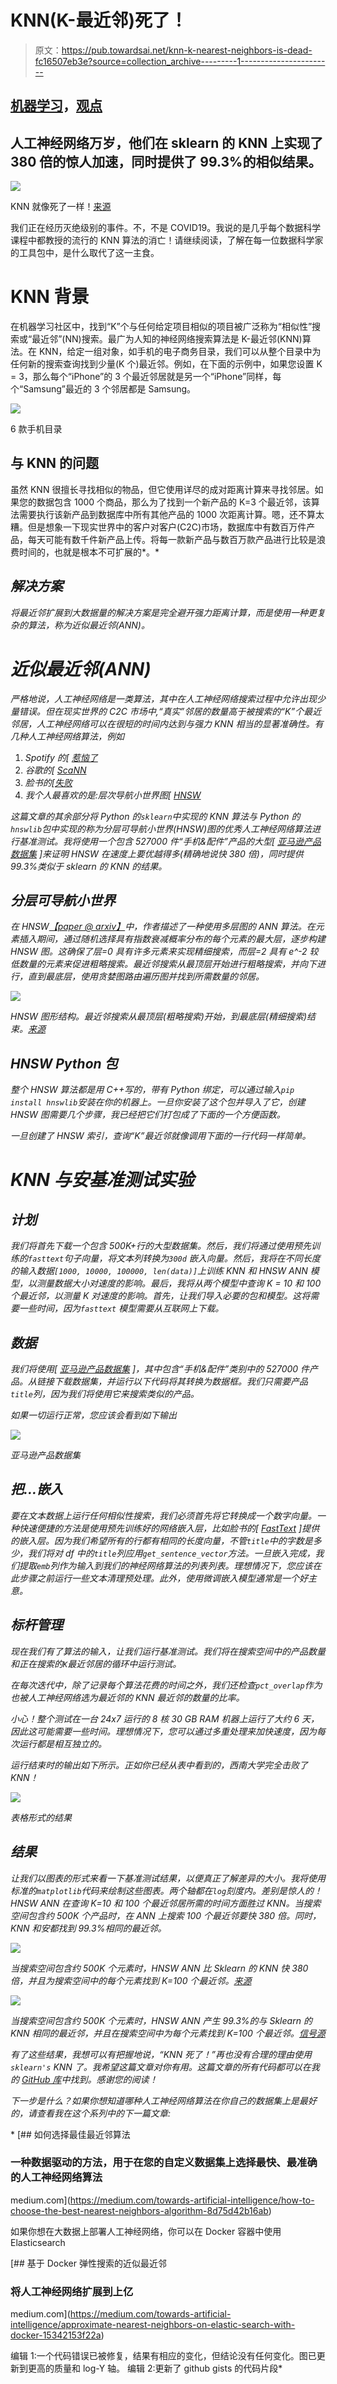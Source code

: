 # KNN(K-最近邻)死了！

> 原文：<https://pub.towardsai.net/knn-k-nearest-neighbors-is-dead-fc16507eb3e?source=collection_archive---------1----------------------->

## [机器学习](https://towardsai.net/p/category/machine-learning)，[观点](https://towardsai.net/p/category/opinion)

## 人工神经网络万岁，他们在 sklearn 的 KNN 上实现了 380 倍的惊人加速，同时提供了 99.3%的相似结果。

![](img/f874c919a62a346f1ef721c04682d4b2.png)

KNN 就像死了一样！[来源](https://github.com/stephenleo/adventures-with-ann/blob/main/knn_is_dead.ipynb)

我们正在经历灭绝级别的事件。不，不是 COVID19。我说的是几乎每个数据科学课程中都教授的流行的 KNN 算法的消亡！请继续阅读，了解在每一位数据科学家的工具包中，是什么取代了这一主食。

# KNN 背景

在机器学习社区中，找到“K”个与任何给定项目相似的项目被广泛称为“相似性”搜索或“最近邻”(NN)搜索。最广为人知的神经网络搜索算法是 K-最近邻(KNN)算法。在 KNN，给定一组对象，如手机的电子商务目录，我们可以从整个目录中为任何新的搜索查询找到少量(K 个)最近邻。例如，在下面的示例中，如果您设置 K = 3，那么每个“iPhone”的 3 个最近邻居就是另一个“iPhone”同样，每个“Samsung”最近的 3 个邻居都是 Samsung。

![](img/eee0af0c8ce0b11f5bc1039e99affc00.png)

6 款手机目录

## 与 KNN 的问题

虽然 KNN 很擅长寻找相似的物品，但它使用详尽的成对距离计算来寻找邻居。如果您的数据包含 1000 个商品，那么为了找到一个新产品的 K=3 个最近邻，该算法需要执行该新产品到数据库中所有其他产品的 1000 次距离计算。嗯，还不算太糟。但是想象一下现实世界中的客户对客户(C2C)市场，数据库中有数百万件产品，每天可能有数千件新产品上传。将每一款新产品与数百万款产品进行比较是浪费时间的，也就是根本不可扩展的*。*

## *解决方案*

*将最近邻扩展到大数据量的解决方案是完全避开强力距离计算，而是使用一种更复杂的算法，称为近似最近邻(ANN)。*

# *近似最近邻(ANN)*

*严格地说，人工神经网络是一类算法，其中在人工神经网络搜索过程中允许出现少量错误。但在现实世界的 C2C 市场中,“真实”邻居的数量高于被搜索的“K”个最近邻居，人工神经网络可以在很短的时间内达到与强力 KNN 相当的显著准确性。有几种人工神经网络算法，例如*

1.  *Spotify 的[ [惹恼了](https://github.com/spotify/annoy)*
2.  *谷歌的[ [ScaNN](https://github.com/google-research/google-research/tree/master/scann)*
3.  *脸书的[[失败](https://github.com/facebookresearch/faiss)*
4.  *我个人最喜欢的是:层次导航小世界图[ [HNSW](https://github.com/nmslib/hnswlib)*

*这篇文章的其余部分将 Python 的`sklearn`中实现的 KNN 算法与 Python 的`hnswlib`包中实现的称为分层可导航小世界(HNSW)图的优秀人工神经网络算法进行基准测试。我将使用一个包含 527000 件“手机&配件”产品的大型[ [亚马逊产品数据集](http://deepyeti.ucsd.edu/jianmo/amazon/) ]来证明 HNSW 在速度上要优越得多(精确地说快 380 倍)，同时提供 99.3%类似于 sklearn 的 KNN 的结果。*

## *分层可导航小世界*

*在 HNSW[【paper @ arxiv】](https://arxiv.org/abs/1603.09320)中，作者描述了一种使用多层图的 ANN 算法。在元素插入期间，通过随机选择具有指数衰减概率分布的每个元素的最大层，逐步构建 HNSW 图。这确保了层=0 具有许多元素来实现精细搜索，而层=2 具有 e^-2 较低数量的元素来促进粗略搜索。最近邻搜索从最顶层开始进行粗略搜索，并向下进行，直到最底层，使用贪婪图路由遍历图并找到所需数量的邻居。*

*![](img/377dc13303c526b66ee8476086621093.png)*

*HNSW 图形结构。最近邻搜索从最顶层(粗略搜索)开始，到最底层(精细搜索)结束。[来源](https://arxiv.org/abs/1603.09320)*

## *HNSW Python 包*

*整个 HNSW 算法都是用 C++写的，带有 Python 绑定，可以通过输入`pip install hnswlib`安装在你的机器上。一旦你安装了这个包并导入了它，创建 HNSW 图需要几个步骤，我已经把它们打包成了下面的一个方便函数。*

*一旦创建了 HNSW 索引，查询“K”最近邻就像调用下面的一行代码一样简单。*

# *KNN 与安基准测试实验*

## *计划*

*我们将首先下载一个包含 500K+行的大型数据集。然后，我们将通过使用预先训练的`fasttext`句子向量，将文本列转换为`300d` 嵌入向量。然后，我将在不同长度的输入数据`[1000, 10000, 100000, len(data)]`上训练 KNN 和 HNSW ANN 模型，以测量数据大小对速度的影响。最后，我将从两个模型中查询 K = 10 和 100 个最近邻，以测量 K 对速度的影响。首先，让我们导入必要的包和模型。这将需要一些时间，因为`fasttext` 模型需要从互联网上下载。*

## *数据*

*我们将使用[ [亚马逊产品数据集](http://deepyeti.ucsd.edu/jianmo/amazon/) ]，其中包含“手机&配件”类别中的 527000 件产品。从链接下载数据集，并运行以下代码将其转换为数据框。我们只需要产品`title`列，因为我们将使用它来搜索类似的产品。*

*如果一切运行正常，您应该会看到如下输出*

*![](img/335f64bf306e06ccf0d3fcffce18ce80.png)*

*亚马逊产品数据集*

## *把...嵌入*

*要在文本数据上运行任何相似性搜索，我们必须首先将它转换成一个数字向量。一种快速便捷的方法是使用预先训练好的网络嵌入层，比如脸书的[ [FastText](https://github.com/facebookresearch/fastText) ]提供的嵌入层。因为我们希望所有的行都有相同的长度向量，不管`title`中的字数是多少，我们将对 df 中的`title`列应用`get_sentence_vector`方法。一旦嵌入完成，我们提取`emb`列作为输入到我们的神经网络算法的列表列表。理想情况下，您应该在此步骤之前运行一些文本清理预处理。此外，使用微调嵌入模型通常是一个好主意。*

## *标杆管理*

*现在我们有了算法的输入，让我们运行基准测试。我们将在搜索空间中的产品数量和正在搜索的`K`最近邻居的循环中运行测试。*

*在每次迭代中，除了记录每个算法花费的时间之外，我们还检查`pct_overlap`作为也被人工神经网络选为最近邻的 KNN 最近邻的数量的比率。*

*小心！整个测试在一台 24x7 运行的 8 核 30 GB RAM 机器上运行了大约 6 天，因此这可能需要一些时间。理想情况下，您可以通过多重处理来加快速度，因为每次运行都是相互独立的。*

*运行结束时的输出如下所示。正如你已经从表中看到的，西南大学完全击败了 KNN！*

*![](img/6af04303581a565258cf9e662a9cbe5b.png)*

*表格形式的结果*

## *结果*

*让我们以图表的形式来看一下基准测试结果，以便真正了解差异的大小。我将使用标准的`matplotlib`代码来绘制这些图表。两个轴都在`log`刻度内。差别是惊人的！HNSW ANN 在查询 K=10 和 100 个最近邻居所需的时间方面胜过 KNN。当搜索空间包含约 500K 个产品时，在 ANN 上搜索 100 个最近邻要快 380 倍。同时，KNN 和安都找到 99.3%相同的最近邻。*

*![](img/f874c919a62a346f1ef721c04682d4b2.png)*

*当搜索空间包含约 500K 个元素时，HNSW ANN 比 Sklearn 的 KNN 快 380 倍，并且为搜索空间中的每个元素找到 K=100 个最近邻。[来源](https://github.com/stephenleo/adventures-with-ann/blob/main/knn_is_dead.ipynb)*

*![](img/d210d49fefc8bba2a9814890ad8ae8bf.png)*

*当搜索空间包含约 500K 个元素时，HNSW ANN 产生 99.3%的与 Sklearn 的 KNN 相同的最近邻，并且在搜索空间中为每个元素找到 K=100 个最近邻。[信号源](https://github.com/stephenleo/adventures-with-ann/blob/main/knn_is_dead.ipynb)*

*有了这些结果，我想可以有把握地说，“KNN 死了！”再也没有合理的理由使用`sklearn's` KNN 了。我希望这篇文章对你有用。这篇文章的所有代码都可以在我的 [GitHub 库](https://github.com/stephenleo/adventures-with-ann/blob/main/knn_is_dead.ipynb)中找到。感谢您的阅读！*

*下一步是什么？如果你想知道哪种人工神经网络算法在你自己的数据集上是最好的，请查看我在这个系列中的下一篇文章:*

*[](https://medium.com/towards-artificial-intelligence/how-to-choose-the-best-nearest-neighbors-algorithm-8d75d42b16ab) [## 如何选择最佳最近邻算法

### 一种数据驱动的方法，用于在您的自定义数据集上选择最快、最准确的人工神经网络算法

medium.com](https://medium.com/towards-artificial-intelligence/how-to-choose-the-best-nearest-neighbors-algorithm-8d75d42b16ab) 

如果你想在大数据上部署人工神经网络，你可以在 Docker 容器中使用 Elasticsearch

[](https://medium.com/towards-artificial-intelligence/approximate-nearest-neighbors-on-elastic-search-with-docker-15342153f22a) [## 基于 Docker 弹性搜索的近似最近邻

### 将人工神经网络扩展到上亿

medium.com](https://medium.com/towards-artificial-intelligence/approximate-nearest-neighbors-on-elastic-search-with-docker-15342153f22a) 

编辑 1:一个代码错误已被修复，结果有相应的变化，但结论没有任何变化。图已更新到更高的质量和 log-Y 轴。
编辑 2:更新了 github gists 的代码片段*